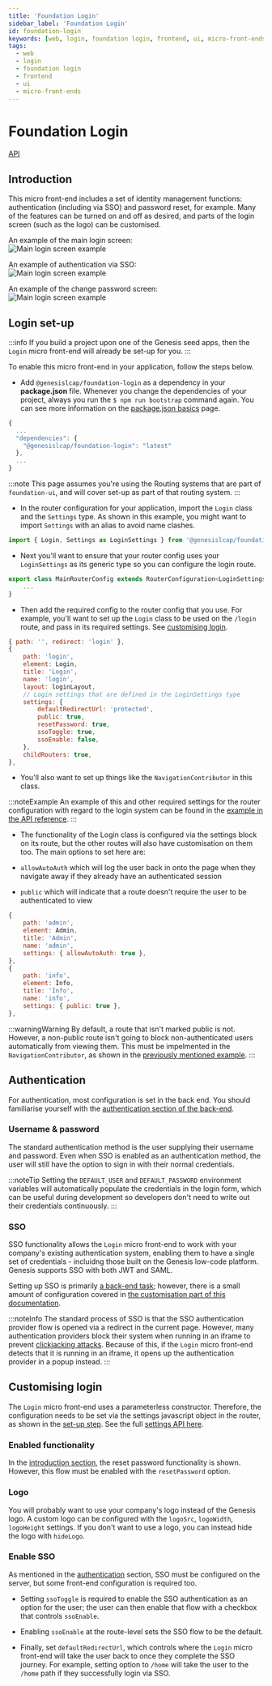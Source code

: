 ```yaml
---
title: 'Foundation Login'
sidebar_label: 'Foundation Login'
id: foundation-login
keywords: [web, login, foundation login, frontend, ui, micro-front-ends]
tags:
  - web
  - login
  - foundation login
  - frontend
  - ui
  - micro-front-ends
---
```


# Foundation Login

[API](./docs/api/index.md)

## Introduction

This micro front-end includes a set of identity management functions: authentication (including via SSO) and password reset, for example. Many of the features can be turned on and off as desired, and parts of the login screen (such as the logo) can be customised.

An example of the main login screen: <br/>
![Main login screen example](./docs/img/foundation-login_login-standard.png)

An example of authentication via SSO: <br/>
![Main login screen example](./docs/img/foundation-login_login-sso.png)

<!-- An example of the forgotten password screen: <br/>
![Main login screen example](./docs/img/foundation-login_forgotten-password.png) -->

An example of the change password screen: <br/>
![Main login screen example](./docs/img/foundation-login_change-password.png)

<!-- An example of the request account screen: <br/>
![Main login screen example](./docs/img/foundation-login_request-account.png) -->

## Login set-up

:::info
If you build a project upon one of the Genesis seed apps, then the `Login` micro front-end will already be set-up for you.
:::

To enable this micro front-end in your application, follow the steps below.

- Add `@genesislcap/foundation-login` as a dependency in your **package.json** file. Whenever you change the dependencies of your project, always you run the `$ npm run bootstrap` command again. You can see more information on the [package.json basics](../../../../web/micro-front-ends/foundation-login/) page.

```javascript
{
  ...
  "dependencies": {
    "@genesislcap/foundation-login": "latest"
  },
  ...
}
```

:::note
This page assumes you're using the Routing systems that are part of `foundation-ui`, and will cover set-up as part of that routing system.
:::

- In the router configuration for your application, import the `Login` class and the `Settings` type. As shown in this example, you might want to import `Settings` with an alias to avoid name clashes.

```javascript
import { Login, Settings as LoginSettings } from '@genesislcap/foundation-login';
```

- Next you'll want to ensure that your router config uses your `LoginSettings` as its generic type so you can configure the login route.
```javascript
export class MainRouterConfig extends RouterConfiguration<LoginSettings> {
	...
}
```

- Then add the required config to the router config that you use. For example, you'll want to set up the `Login` class to be used on the `/login` route, and pass in its required settings. See [customising login](#customising-login).
```javascript
{ path: '', redirect: 'login' },
{
	path: 'login',
	element: Login,
	title: 'Login',
	name: 'login',
	layout: loginLayout,
	// Login settings that are defined in the LoginSettings type
	settings: {
		defaultRedirectUrl: 'protected',
		public: true,
		resetPassword: true,
		ssoToggle: true,
		ssoEnable: false,
	},
	childRouters: true,
},
```

- You'll also want to set up things like the `NavigationContributor` in this class.

:::noteExample
An example of this and other required settings for the router configuration with regard to the login system can be found in the [example in the API reference](./docs/api/foundation-login.login/#example).
:::

- The functionality of the Login class is configured via the settings block on its route, but the other routes will also have customisation on them too. The main options to set here are:

- `allowAutoAuth` which will log the user back in onto the page when they navigate away if they already have an authenticated session
- `public` which will indicate that a route doesn't require the user to be authenticated to view

```javascript
{
	path: 'admin',
	element: Admin,
	title: 'Admin',
	name: 'admin',
	settings: { allowAutoAuth: true },
},
{
	path: 'info',
	element: Info,
	title: 'Info',
	name: 'info',
	settings: { public: true },
},
```

:::warningWarning
By default, a route that isn't marked public is not. However, a non-public route isn't going to block non-authenticated users automatically from viewing them. This must be impelmented in the `NavigationContributor`, as shown in the [previously mentioned example](./docs/api/foundation-login.login/#example).
:::

## Authentication

For authentication, most configuration is set in the back end. You should familiarise yourself with the [authentication section of the back-end](docs/03_server/05_access-control/01_introduction.md).

### Username & password

The standard authentication method is the user supplying their username and password. Even when SSO is enabled as an authentication method, the user will still have the option to sign in with their normal credentials.

:::noteTip
Setting the `DEFAULT_USER` and `DEFAULT_PASSWORD` environment variables will automatically populate the credentials in the login form, which can be useful during development so developers don't need to write out their credentials continuously.
:::

### SSO

SSO functionality allows the `Login` micro front-end to work with your company's existing authentication system, enabling them to have a single set of credentials - incluidng those built on the Genesis low-code platform. Genesis supports SSO with both JWT and SAML.

Setting up SSO is primarily [a back-end task](docs/03_server/05_access-control/04_sso_authentication.md); however, there is a small amount of configuration covered in [the customisation part of this documentation](#enable-sso).

:::noteInfo
The standard process of SSO is that the SSO authentication provider flow is opened via a redirect in the current page. However, many authentication providers block their system when running in an iframe to prevent [clickjacking attacks](https://owasp.org/www-community/attacks/Clickjacking). Because of this, if the `Login` micro front-end detects that it is running in an iframe, it opens up the authentication provider in a popup instead.
:::

## Customising login

The `Login` micro front-end uses a parameterless constructor. Therefore, the configuration needs to be set via the settings javascript object in the router, as shown in the [set-up step](#login-set-up). See the full [settings API here](./docs/api/foundation-login.settings/#remarks).

### Enabled functionality

In the [introduction section](#introduction), the reset password functionality is shown. However, this flow must be enabled with the `resetPassword` option.

### Logo

You will probably want to use your company's logo instead of the Genesis logo. A custom logo can be configured with the `logoSrc`, `logoWidth`, `logoHeight` settings. If you don't want to use a logo, you can instead hide the logo with `hideLogo`.

### Enable SSO

As mentioned in the [authentication](#sso) section, SSO must be configured on the server, but some front-end configuration is required too.

- Setting `ssoToggle` is required to enable the SSO authentication as an option for the user; the user can then enable that flow with a checkbox that controls `ssoEnable`.
- Enabling `ssoEnable` at the route-level sets the SSO flow to be the default.

- Finally, set `defaultRedirectUrl`, which controls where the `Login` micro front-end will take the user back to once they complete the SSO journey. For example, setting option to `/home` will take the user to the `/home` path if they successfully login via SSO.

